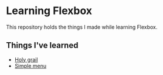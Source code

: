 # Learning Flexbox

This repository holds the things I made while learning Flexbox.

## Things I've learned

- [Holy grail](./holy-grail/index.css)
- [Simple menu](./simple-menu/index.css)
